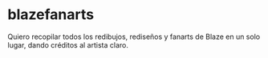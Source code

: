 # blazefanarts
Quiero recopilar todos los redibujos, rediseños y fanarts de Blaze en un solo lugar, dando créditos al artista claro.
